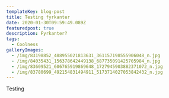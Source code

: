 ```yaml
---
templateKey: blog-post
title: Testing fyrkanter
date: 2020-01-30T09:59:49.089Z
featuredpost: true
description: Fyrkanter?
tags:
  - Coolness
galleryImages:
  - /img/83198852_488955021813631_361157198555906048_n.jpg
  - /img/84035431_156378642449138_687735091425705984_n.jpg
  - /img/83609521_606765919869648_1727945903882371072_n.jpg
  - /img/83780699_492154831494911_5173714027053842432_n.jpg
---
```

Testing
